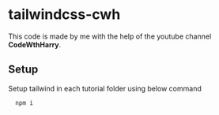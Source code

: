 # tailwindcss-cwh
This code is made by me with the help of the youtube channel ****CodeWthHarry****.
## Setup

Setup tailwind in each tutorial folder using below command

```bash
  npm i
```
    